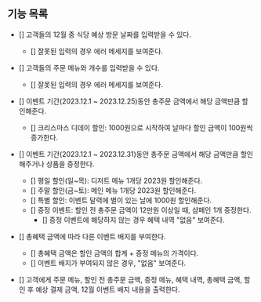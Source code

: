 ## 기능 목록

- [] 고객들의 12월 중 식당 예상 방문 날짜를 입력받을 수 있다.
    - [] 잘못된 입력의 경우 에러 메세지를 보여준다.

- [] 고객들의 주문 메뉴와 개수를 입력받을 수 있다.
    - [] 잘못된 입력의 경우 에러 메세지를 보여준다.

- [] 이벤트 기간(2023.12.1 ~ 2023.12.25)동안 총주문 금액에서 해당 금액만큼 할인해준다.
    - [] 크리스마스 디데이 할인: 1000원으로 시작하여 날마다 할인 금액이 100원씩 증가한다.

- [] 이벤트 기간(2023.12.1 ~ 2023.12.31)동안 총주문 금액에서 해당 금액만큼 할인해주거나 상품을 증정한다.
    - [] 평일 할인(일~목): 디저트 메뉴 1개당 2023원 할인해준다.
    - [] 주말 할인(금~토): 메인 메뉴 1개당 2023원 할인해준다.
    - [] 특별 할인: 이벤트 달력에 별이 있는 날에 1000원 할인해준다.
    - [] 증정 이벤트: 할인 전 총주문 금액이 12만원 이상일 때, 샴페인 1개 증정한다.
        - [] 증정 이벤트에 해당하지 않는 경우 혜택 내역 "없음" 보여준다.

- [] 총혜택 금액에 따라 다른 이벤트 배지를 부여한다.
    - [] 총혜택 금액은 할인 금액의 합계 + 증정 메뉴의 가격이다.
    - [] 이벤트 배지가 부여되지 않은 경우, "없음" 보여준다.

- [] 고객에게 주문 메뉴, 할인 전 총주문 금액, 증정 메뉴, 혜택 내역, 총혜택 금액, 할인 후 예상 결제 금액, 12월 이벤트 배지 내용을 출력한다.
